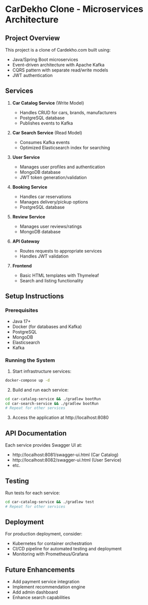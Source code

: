 # CarDekho Clone - Microservices Architecture

## Project Overview
This project is a clone of Cardekho.com built using:
- Java/Spring Boot microservices
- Event-driven architecture with Apache Kafka
- CQRS pattern with separate read/write models
- JWT authentication

## Services
1. **Car Catalog Service** (Write Model)
   - Handles CRUD for cars, brands, manufacturers
   - PostgreSQL database
   - Publishes events to Kafka

2. **Car Search Service** (Read Model)
   - Consumes Kafka events
   - Optimized Elasticsearch index for searching

3. **User Service**
   - Manages user profiles and authentication
   - MongoDB database
   - JWT token generation/validation

4. **Booking Service**
   - Handles car reservations
   - Manages delivery/pickup options
   - PostgreSQL database

5. **Review Service**
   - Manages user reviews/ratings
   - MongoDB database

6. **API Gateway**
   - Routes requests to appropriate services
   - Handles JWT validation

7. **Frontend**
   - Basic HTML templates with Thymeleaf
   - Search and listing functionality

## Setup Instructions

### Prerequisites
- Java 17+
- Docker (for databases and Kafka)
- PostgreSQL
- MongoDB
- Elasticsearch
- Kafka

### Running the System
1. Start infrastructure services:
```bash
docker-compose up -d
```

2. Build and run each service:
```bash
cd car-catalog-service && ./gradlew bootRun
cd car-search-service && ./gradlew bootRun
# Repeat for other services
```

3. Access the application at http://localhost:8080

## API Documentation
Each service provides Swagger UI at:
- http://localhost:8081/swagger-ui.html (Car Catalog)
- http://localhost:8082/swagger-ui.html (User Service)
- etc.

## Testing
Run tests for each service:
```bash
cd car-catalog-service && ./gradlew test
# Repeat for other services
```

## Deployment
For production deployment, consider:
- Kubernetes for container orchestration
- CI/CD pipeline for automated testing and deployment
- Monitoring with Prometheus/Grafana

## Future Enhancements
- Add payment service integration
- Implement recommendation engine
- Add admin dashboard
- Enhance search capabilities
